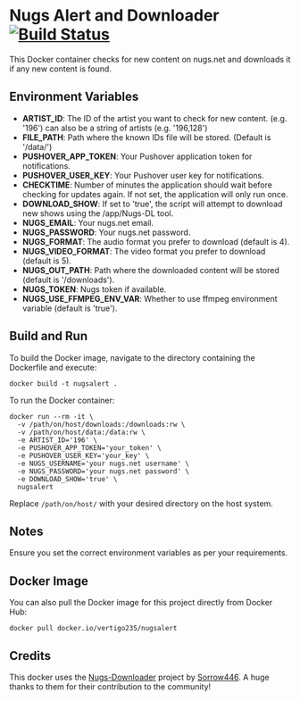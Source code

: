 # Nugs Alert and Downloader [![Build Status](https://drone.gitea.blubeacon.com/api/badges/vertigo235/nugsalert/status.svg)](https://drone.gitea.blubeacon.com/vertigo235/nugsalert)

This Docker container checks for new content on nugs.net and downloads it if any new content is found.

## Environment Variables

- **ARTIST_ID**: The ID of the artist you want to check for new content. (e.g. '196') can also be a string of artists (e.g. '196,128')
- **FILE_PATH**: Path where the known IDs file will be stored. (Default is '/data/')
- **PUSHOVER_APP_TOKEN**: Your Pushover application token for notifications.
- **PUSHOVER_USER_KEY**: Your Pushover user key for notifications.
- **CHECKTIME**: Number of minutes the application should wait before checking for updates again. If not set, the application will only run once.
- **DOWNLOAD_SHOW**: If set to 'true', the script will attempt to download new shows using the /app/Nugs-DL tool.
- **NUGS_EMAIL**: Your nugs.net email.
- **NUGS_PASSWORD**: Your nugs.net password.
- **NUGS_FORMAT**: The audio format you prefer to download (default is 4).
- **NUGS_VIDEO_FORMAT**: The video format you prefer to download (default is 5).
- **NUGS_OUT_PATH**: Path where the downloaded content will be stored (default is '/downloads').
- **NUGS_TOKEN**: Nugs token if available.
- **NUGS_USE_FFMPEG_ENV_VAR**: Whether to use ffmpeg environment variable (default is 'true').

## Build and Run

To build the Docker image, navigate to the directory containing the Dockerfile and execute:

```
docker build -t nugsalert .
```

To run the Docker container:

```
docker run --rm -it \
  -v /path/on/host/downloads:/downloads:rw \
  -v /path/on/host/data:/data:rw \
  -e ARTIST_ID='196' \
  -e PUSHOVER_APP_TOKEN='your_token' \
  -e PUSHOVER_USER_KEY='your_key' \
  -e NUGS_USERNAME='your nugs.net username' \
  -e NUGS_PASSWORD='your nugs.net password' \
  -e DOWNLOAD_SHOW='true' \
  nugsalert
```

Replace `/path/on/host/` with your desired directory on the host system.

## Notes

Ensure you set the correct environment variables as per your requirements.

## Docker Image
You can also pull the Docker image for this project directly from Docker Hub:
```
docker pull docker.io/vertigo235/nugsalert
```

## Credits
This docker uses the [Nugs-Downloader](https://github.com/Sorrow446/Nugs-Downloader) project by [Sorrow446](https://github.com/Sorrow446). A huge thanks to them for their contribution to the community!

